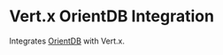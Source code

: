 # Vert.x OrientDB Integration

Integrates [OrientDB](http://orientdb.com/docs/last/index.html) with Vert.x.
